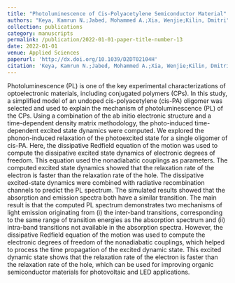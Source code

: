 ```yaml
---
title: "Photoluminescence of Cis-Polyacetylene Semiconductor Material"
authors: "Keya, Kamrun N.;Jabed, Mohammed A.;Xia, Wenjie;Kilin, Dmitri"
collection: publications
category: manuscripts
permalink: /publication/2022-01-01-paper-title-number-13 
date: 2022-01-01
venue: Applied Sciences
paperurl: 'http://dx.doi.org/10.1039/D2DT02104H' 
citation: 'Keya, Kamrun N.;Jabed, Mohammed A.;Xia, Wenjie;Kilin, Dmitri . <i>Applied Sciences</i> [''], 12(6),-. DOI:10.3390/app12062830.'
---
```


Photoluminescence (PL) is one of the key experimental characterizations of optoelectronic materials, including conjugated polymers (CPs). In this study, a simplified model of an undoped cis-polyacetylene (cis-PA) oligomer was selected and used to explain the mechanism of photoluminescence (PL) of the CPs. Using a combination of the ab initio electronic structure and a time-dependent density matrix methodology, the photo-induced time-dependent excited state dynamics were computed. We explored the phonon-induced relaxation of the photoexcited state for a single oligomer of cis-PA. Here, the dissipative Redfield equation of the motion was used to compute the dissipative excited state dynamics of electronic degrees of freedom. This equation used the nonadiabatic couplings as parameters. The computed excited state dynamics showed that the relaxation rate of the electron is faster than the relaxation rate of the hole. The dissipative excited-state dynamics were combined with radiative recombination channels to predict the PL spectrum. The simulated results showed that the absorption and emission spectra both have a similar transition. The main result is that the computed PL spectrum demonstrates two mechanisms of light emission originating from (i) the inter-band transitions, corresponding to the same range of transition energies as the absorption spectrum and (ii) intra-band transitions not available in the absorption spectra. However, the dissipative Redfield equation of the motion was used to compute the electronic degrees of freedom of the nonadiabatic couplings, which helped to process the time propagation of the excited dynamic state. This excited dynamic state shows that the relaxation rate of the electron is faster than the relaxation rate of the hole, which can be used for improving organic semiconductor materials for photovoltaic and LED applications.
